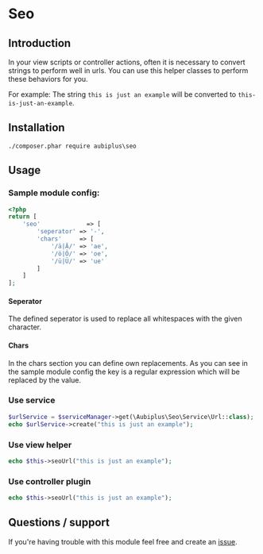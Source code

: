 # Seo

## Introduction
In your view scripts or controller actions, often it is necessary to convert strings to perform well in urls. You can use this helper classes to perform these behaviors for you.

For example: The string `this is just an example` will be converted to `this-is-just-an-example`.

## Installation
```console
./composer.phar require aubiplus\seo
```

## Usage

### Sample module config:
```php
<?php
return [
    'seo'             => [
        'seperator' => '-',
        'chars'     => [
            '/ä|Ä/' => 'ae',
            '/ö|Ö/' => 'oe',
            '/ü|Ü/' => 'ue'
        ]
    ]
];
```

#### Seperator
The defined seperator is used to replace all whitespaces with the given character. 

#### Chars
In the chars section you can define own replacements. As you can see in the sample module config the key is a regular expression which will be replaced by the value.

### Use service
```php
$urlService = $serviceManager->get(\Aubiplus\Seo\Service\Url::class);
echo $urlService->create("this is just an example");
```

### Use view helper
```php
echo $this->seoUrl("this is just an example");
```

### Use controller plugin
```php
echo $this->seoUrl("this is just an example");
```

## Questions / support

If you're having trouble with this module feel free and create an [issue](https://github.com/aubiplus/seo/issues).